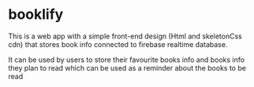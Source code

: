 # booklify
This is a web app with a simple front-end design (Html and skeletonCss cdn) that stores book info connected to firebase realtime database.
  
It can be used by users to store their favourite books info and books info they plan to read which can be used as a reminder about the books to be read
